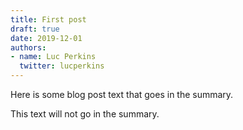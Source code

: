 ```yaml
---
title: First post
draft: true
date: 2019-12-01
authors:
- name: Luc Perkins
  twitter: lucperkins
---
```


Here is some blog post text that goes in the summary.

<!--more-->

This text will not go in the summary.
